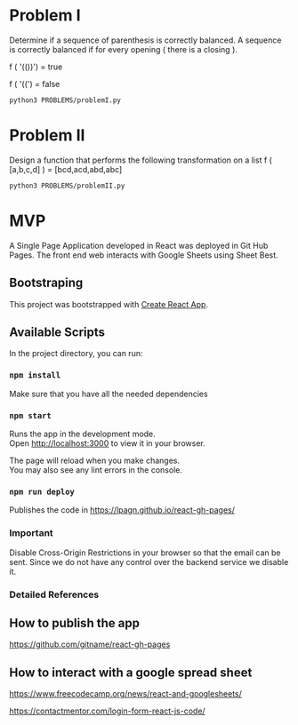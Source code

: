 # Problem I

Determine if a sequence of parenthesis is correctly balanced. A sequence is correctly balanced if for every opening ( there is a closing ).

f ( '(())') = true

f ( '((') = false

`python3 PROBLEMS/problemI.py`

# Problem II

Design a function that performs the following transformation on a list
f ( [a,b,c,d] ) = [bcd,acd,abd,abc] 

`python3 PROBLEMS/problemII.py`

# MVP

A Single Page Application developed in React was deployed in Git Hub Pages. The front end web interacts with Google Sheets using Sheet Best.

## Bootstraping

This project was bootstrapped with [Create React App](https://github.com/facebook/create-react-app).

## Available Scripts

In the project directory, you can run:

### `npm install`

Make sure that you have all the needed dependencies

### `npm start`

Runs the app in the development mode.\
Open [http://localhost:3000](http://localhost:3000) to view it in your browser.

The page will reload when you make changes.\
You may also see any lint errors in the console.

### `npm run deploy`

Publishes the code in 
https://lpagn.github.io/react-gh-pages/

### Important

Disable Cross-Origin Restrictions in your browser so that the email can be sent. Since we do not have any
control over the backend service we disable it.

### Detailed References

## How to publish the app
https://github.com/gitname/react-gh-pages

## How to interact with a google spread sheet
https://www.freecodecamp.org/news/react-and-googlesheets/

https://contactmentor.com/login-form-react-js-code/
